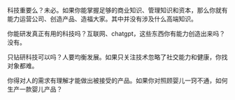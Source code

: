 科技重要么？未必。如果你能掌握足够的商业知识、管理知识和资本，那么你就有能力运营公司、创造产品、造福大家。其中并没有涉及什么高端知识。

你能研发真正有用的科技吗？互联网、chatgpt，这些东西你有能力创造出来吗？没有。

只钻研科技可以吗？人要均衡发展。如果只关注技术忽略了社交能力和健康，你找对象都难。

你得对人的需求有理解才能做出被接受的产品。如果你对照顾婴儿一窍不通，如何生产一款婴儿产品？